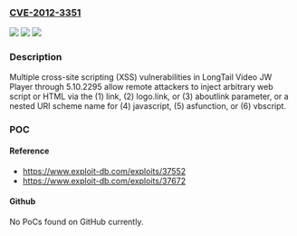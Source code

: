 ### [CVE-2012-3351](https://cve.mitre.org/cgi-bin/cvename.cgi?name=CVE-2012-3351)
![](https://img.shields.io/static/v1?label=Product&message=n%2Fa&color=blue)
![](https://img.shields.io/static/v1?label=Version&message=n%2Fa&color=blue)
![](https://img.shields.io/static/v1?label=Vulnerability&message=n%2Fa&color=brighgreen)

### Description

Multiple cross-site scripting (XSS) vulnerabilities in LongTail Video JW Player through 5.10.2295 allow remote attackers to inject arbitrary web script or HTML via the (1) link, (2) logo.link, or (3) aboutlink parameter, or a nested URI scheme name for (4) javascript, (5) asfunction, or (6) vbscript.

### POC

#### Reference
- https://www.exploit-db.com/exploits/37552
- https://www.exploit-db.com/exploits/37672

#### Github
No PoCs found on GitHub currently.

